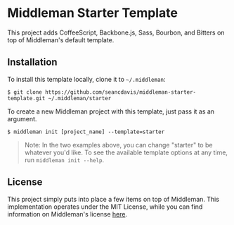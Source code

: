 Middleman Starter Template
==========

This project adds CoffeeScript, Backbone.js, Sass, Bourbon, and Bitters on top of Middleman's default template.

Installation
----------

To install this template locally, clone it to `~/.middleman`:

```text
$ git clone https://github.com/seancdavis/middleman-starter-template.git ~/.middleman/starter
```

To create a new Middleman project with this template, just pass it as an
argument.

```text
$ middleman init [project_name] --template=starter
```

> Note: In the two examples above, you can change "starter" to be whatever
> you'd like. To see the available template options at any time, run `middleman
> init --help`.

License
----------

This project simply puts into place a few items on top of Middleman. This implementation operates under the MIT License, while you can find information on Middleman's license [here](https://github.com/middleman/middleman#license).
